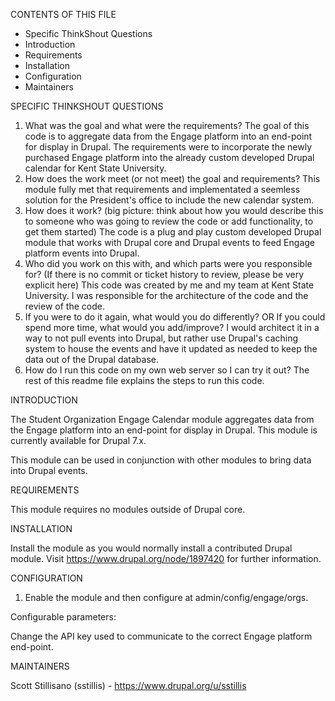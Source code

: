 CONTENTS OF THIS FILE

* Specific ThinkShout Questions
* Introduction
* Requirements
* Installation
* Configuration
* Maintainers


SPECIFIC THINKSHOUT QUESTIONS
1. What was the goal and what were the requirements?
The goal of this code is to aggregate data from the Engage platform into an end-point for display in Drupal. The requirements were to incorporate the newly purchased Engage platform into the already custom developed Drupal calendar for Kent State University.   
2. How does the work meet (or not meet) the goal and requirements?
This module fully met that requirements and implementated a seemless solution for the President's office to include the new calendar system. 
3. How does it work? (big picture: think about how you would describe this to someone who was going to review the code or add functionality, to get them started)
The code is a plug and play custom developed Drupal module that works with Drupal core and Drupal events to feed Engage platform events into Drupal. 
4. Who did you work on this with, and which parts were you responsible for? (If there is no commit or ticket history to review, please be very explicit here)
This code was created by me and my team at Kent State University. I was responsible for the architecture of the code and the review of the code. 
5. If you were to do it again, what would you do differently? OR If you could spend more time, what would you add/improve?
I would architect it in a way to not pull events into Drupal, but rather use Drupal's caching system to house the events and have it updated as needed to keep the data out of the Drupal database. 
6. How do I run this code on my own web server so I can try it out?
The rest of this readme file explains the steps to run this code. 


INTRODUCTION

The Student Organization Engage Calendar module aggregates data from the Engage 
platform into an end-point for display in Drupal. This module is currently 
available for Drupal 7.x.

This module can be used in conjunction with other modules to bring data into 
Drupal events. 


REQUIREMENTS

This module requires no modules outside of Drupal core.

INSTALLATION

Install the module as you would normally install a contributed
Drupal module. Visit https://www.drupal.org/node/1897420 for further
information.

CONFIGURATION

1. Enable the module and then configure at admin/config/engage/orgs.

Configurable parameters:

Change the API key used to communicate to the correct Engage platform end-point.


MAINTAINERS

Scott Stillisano (sstillis) - https://www.drupal.org/u/sstillis


